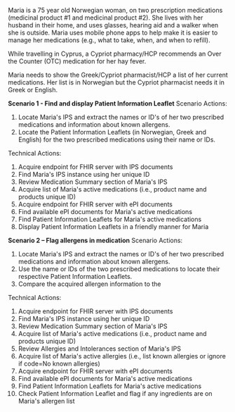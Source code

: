 Maria is a 75 year old Norwegian woman, on two prescription medications (medicinal product #1 and medicinal product #2). She lives with her husband in their home, and uses glasses, hearing aid and a walker when she is outside. Maria uses mobile phone apps to help make it is easier to manage her medications (e.g., what to take, when, and when to refill).

While travelling in Cyprus, a Cypriot pharmacy/HCP recommends an Over the Counter (OTC) medication for her hay fever.

Maria needs to show the Greek/Cypriot pharmacist/HCP a list of her current medications. Her list is in Norwegian but the Cypriot pharmacist needs it in Greek or English.


**Scenario 1 - Find and display Patient Information Leaflet**
Scenario Actions: 
1. Locate Maria's IPS and extract the names or ID's of her two prescribed medications and information about known allergens.  
2. Locate the Patient Information Leaflets (in Norwegian, Greek and English) for the two prescribed medications using their name or IDs.

Technical Actions:
1. Acquire endpoint for FHIR server with IPS documents
2. Find Maria's IPS instance using her unique ID
3. Review Medication Summary section of Maria's IPS
4. Acquire list of Maria's active medications (i.e., product name and products unique ID)
5. Acquire endpoint for FHIR server with ePI documents
6. Find available ePI documents for Maria's active medications
7. Find Patient Information Leaflets for Maria's active medications
8. Display Patient Information Leaflets in a friendly manner for Maria


**Scenario 2 – Flag allergens in medication**
Scenario Actions:
1. Locate Maria's IPS and extract the names or ID's of her two prescribed medications and information about known allergens.  
2. Use the name or IDs of the two prescribed medications to locate their respective Patient Information Leaflets.
3. Compare the acquired allergen information to the  

Technical Actions:
1. Acquire endpoint for FHIR server with IPS documents
2. Find Maria's IPS instance using her unique ID
3. Review Medication Summary section of Maria's IPS
4. Acquire list of Maria's active medications (i.e., product name and products unique ID)
5. Review Allergies and Intolerances section of Maria's IPS
6. Acquire list of Maria's active allergies (i.e., list known allergies or ignore if code=No known allergies)
7. Acquire endpoint for FHIR server with ePI documents
8. Find available ePI documents for Maria's active medications
9. Find Patient Information Leaflets for Maria's active medications
10. Check Patient Information Leaflet and flag if any ingredients are on Maria's allergen list
